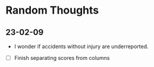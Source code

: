 # Random Thoughts
## 23-02-09
- I wonder if accidents without injury are underreported.
- [ ] Finish separating scores from columns